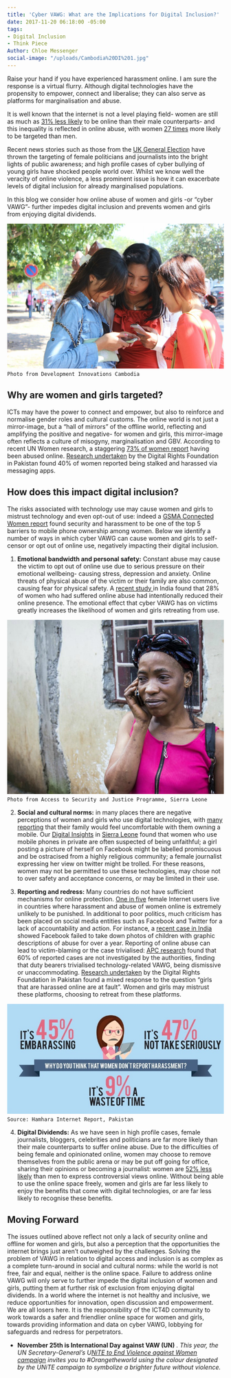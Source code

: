 ```yaml
---
title: 'Cyber VAWG: What are the Implications for Digital Inclusion?'
date: 2017-11-20 06:18:00 -05:00
tags:
- Digital Inclusion
- Think Piece
Author: Chloe Messenger
social-image: "/uploads/Cambodia%20DI%201.jpg"
---
```


Raise your hand if you have experienced harassment online. I am sure the response is a virtual flurry. Although digital technologies have the propensity to empower, connect and liberalise; they can also serve as platforms for marginalisation and abuse. 

It is well known that the internet is not a level playing field- women are still as much as [31% less likely](http://www.itu.int/en/ITU-D/Statistics/Documents/facts/ICTFactsFigures2016.pdf) to be online than their male counterparts- and this inequality is reflected in online abuse, with women [27 times](http://www.unwomen.org/~/media/headquarters/attachments/sections/library/publications/2015/cyber_violence_gender%20report.pdf?v=1&d=20150924T154259) more likely to be targeted than men. 

Recent news stories such as those from the [UK General Election](https://www.theguardian.com/politics/2017/sep/05/diane-abbott-more-abused-than-any-other-mps-during-election) have thrown the targeting of female politicians and journalists into the bright lights of public awareness; and high profile cases of cyber bullying of young girls have shocked people world over. Whilst we know well the veracity of online violence, a less prominent issue is how it can exacerbate levels of digital inclusion for already marginalised populations. 

In this blog we consider how online abuse of women and girls -or “cyber VAWG”- further impedes digital inclusion and prevents women and girls from enjoying digital dividends.

![Cambodia DI 1-b06ce7.jpg](/uploads/Cambodia%20DI%201-b06ce7.jpg)
`Photo from Development Innovations Cambodia`

<!--more-->
## Why are women and girls targeted? 
ICTs may have the power to connect and empower, but also to reinforce and normalise gender roles and cultural customs. The online world is not just a mirror-image, but a “hall of mirrors” of the offline world, reflecting and amplifying the positive and negative- for women and girls, this mirror-image often reflects a culture of misogyny, marginalisation and GBV. According to recent UN Women research, a staggering [73% of women report](http://www.unwomen.org/~/media/headquarters/attachments/sections/library/publications/2015/cyber_violence_gender%20report.pdf?v=1&d=20150924T154259) having been abused online. [Research undertaken](http://digitalrightsfoundation.pk/wp-content/uploads/2017/05/Hamara-Internet-Online-Harassment-Report.pdf) by the Digital Rights Foundation in Pakistan found 40% of women reported being stalked and harassed via messaging apps.

## How does this impact digital inclusion? 
The risks associated with technology use may cause women and girls to mistrust technology and even opt-out of use: indeed a [GSMA Connected Women report](https://www.gsma.com/mobilefordevelopment/wp-content/uploads/2016/02/Connected-Women-Gender-Gap.pdf) found security and harassment to be one of the top 5 barriers to mobile phone ownership among women. Below we identify a number of ways in which cyber VAWG can cause women and girls to self-censor or opt out of online use, negatively impacting their digital inclusion. 

1. **Emotional bandwidth and personal safety:** Constant abuse may cause the victim to opt out of online use due to serious pressure on their emotional wellbeing- causing stress, depression and anxiety. Online threats of physical abuse of the victim or their family are also common, causing fear for physical safety. A [recent study ](https://feminisminindia.com/wp-content/uploads/2016/05/FII_cyberbullying_report_website.pdf)in India found that 28% of women who had suffered online abuse had intentionally reduced their online presence. The emotional effect that cyber VAWG has on victims greatly increases the likelihood of women and girls retreating from use.

![SierraLeone1.jpg](/uploads/SierraLeone1.jpg)
`Photo from Access to Security and Justice Programme, Sierra Leone`

2. **Social and cultural norms:** in many places there are negative perceptions of women and girls who use digital technologies, with [many reporting](https://www.gsma.com/mobilefordevelopment/programmes/connected-women/bridging-gender-gap) that their family would feel uncomfortable with them owning a mobile. Our [Digital Insights](https://dai-global-digital.com/tags/?tag=digital-insights) in [Sierra Leone](https://www.dai.com/our-work/projects/sierra-leone-access-security-and-justice-programme-asjp) found that women who use mobile phones in private are often suspected of being unfaithful; a girl posting a picture of herself on Facebook might be labelled promiscuous and be ostracised from a highly religious community; a female journalist expressing her view on twitter might be trolled. For these reasons, women may not be permitted to use these technologies, may chose not to over safety and acceptance concerns, or may be limited in their use.

3. **Reporting and redress:** Many countries do not have sufficient mechanisms for online protection. [One in five](http://www.unwomen.org/en/news/stories/2015/9/cyber-violence-report-press-release) female Internet users live in countries where harassment and abuse of women online is extremely unlikely to be punished. In additional to poor politics, much criticism has been placed on social media entities such as Facebook and Twitter for a lack of accountability and action. For instance, a [recent case in India](https://www.theguardian.com/world/2017/nov/03/facebook-allowed-child-abuse-posts-stay-online-year-indian-court-hears) showed Facebook failed to take down photos of children with graphic descriptions of abuse for over a year. Reporting of online abuse can lead to victim-blaming or the case trivialised: [APC research](https://www.genderit.org/onlinevaw/) found that 60% of reported cases are not investigated by the authorities, finding that duty bearers trivialised technology-related VAWG, being dismissive or unaccommodating. [Research undertaken](http://digitalrightsfoundation.pk/wp-content/uploads/2017/05/Hamara-Internet-Online-Harassment-Report.pdf) by the Digital Rights Foundation in Pakistan found a mixed response to the question “girls that are harassed online are at fault”. Women and girls may mistrust these platforms, choosing to retreat from these platforms. 

![Hamhara internet report.jpg](/uploads/Hamhara%20internet%20report.jpg)
`Source: Hamhara Internet Report, Pakistan` 

4. **Digital Dividends:** As we have seen in high profile cases, female journalists, bloggers, celebrities and politicians are far more likely than their male counterparts to suffer online abuse. Due to the difficulties of being female and opinionated online, women may choose to remove themselves from the public arena or may be put off going for office, sharing their opinions or becoming a journalist: women are [52% less likely](http://webfoundation.org/about/research/womens-rights-online-2015/) than men to express controversial views online. Without being able to use the online space freely, women and girls are far less likely to enjoy the benefits that come with digital technologies, or are far less likely to recognise these benefits. 

## Moving Forward
The issues outlined above reflect not only a lack of security online and offline for women and girls, but also a perception that the opportunities the internet brings just aren’t outweighed by the challenges. 
Solving the problem of VAWG in relation to digital access and inclusion is as complex as a complete turn-around in social and cultural norms: while the world is not free, fair and equal, neither is the online space. Failure to address online VAWG will only serve to further impede the digital inclusion of women and girls, putting them at further risk of exclusion from enjoying digital dividends. In a world where the internet is not healthy and inclusive, we reduce opportunities for innovation, open discussion and empowerment. We are all losers here. 
It is the responsibility of the ICT4D community to work towards a safer and friendlier online space for women and girls, towards providing information and data on cyber VAWG, lobbying for safeguards and redress for perpetrators.

* **November 25th is International Day against VAW (UN)** *. This year, the UN Secretary-General’s U[NiTE to End Violence against Women campaign](http://www.unwomen.org/en/what-we-do/ending-violence-against-women/take-action/unite) invites you to #Orangetheworld using the colour designated by the UNiTE campaign to symbolize a brighter future without violence.*
